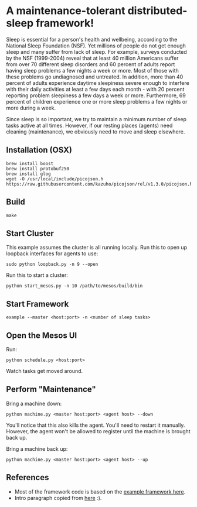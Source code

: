 # A maintenance-tolerant distributed-sleep framework!

Sleep is essential for a person's health and wellbeing, according to the National Sleep Foundation (NSF).
Yet millions of people do not get enough sleep and many suffer from lack of sleep.
For example, surveys conducted by the NSF (1999-2004) reveal that at least 40 million Americans suffer from over 70 different sleep disorders and 60 percent of adults report having sleep problems a few nights a week or more.
Most of those with these problems go undiagnosed and untreated.
In addition, more than 40 percent of adults experience daytime sleepiness severe enough to interfere with their daily activities at least a few days each month - with 20 percent reporting problem sleepiness a few days a week or more.
Furthermore, 69 percent of children experience one or more sleep problems a few nights or more during a week.

Since sleep is so important, we try to maintain a minimum number of sleep tasks active at all times.
However, if our resting places (agents) need cleaning (maintenance), we obviously need to move and sleep elsewhere.

## Installation (OSX)
```
brew install boost
brew install protobuf250
brew install glog
wget -O /usr/local/include/picojson.h https://raw.githubusercontent.com/kazuho/picojson/rel/v1.3.0/picojson.h
```

## Build
```
make
```

## Start Cluster
This example assumes the cluster is all running locally.
Run this to open up loopback interfaces for agents to use:
```
sudo python loopback.py -n 9 --open
```

Run this to start a cluster:
```
python start_mesos.py -n 10 /path/to/mesos/build/bin
```

## Start Framework
```
example --master <host:port> -n <number of sleep tasks>
```

## Open the Mesos UI
Run:
```
python schedule.py <host:port>
```
Watch tasks get moved around.

## Perform "Maintenance"
Bring a machine down:
```
python machine.py <master host:port> <agent host> --down
```
You'll notice that this also kills the agent.
You'll need to restart it manually.
However, the agent won't be allowed to register until the machine is brought back up.

Bring a machine back up:
```
python machine.py <master host:port> <agent host> --up
```

## References

* Most of the framework code is based on the [example framework here](https://github.com/apache/mesos/blob/master/src/examples/event_call_framework.cpp).
* Intro paragraph copied from [here](http://www.apa.org/topics/sleep/why.aspx) :).
